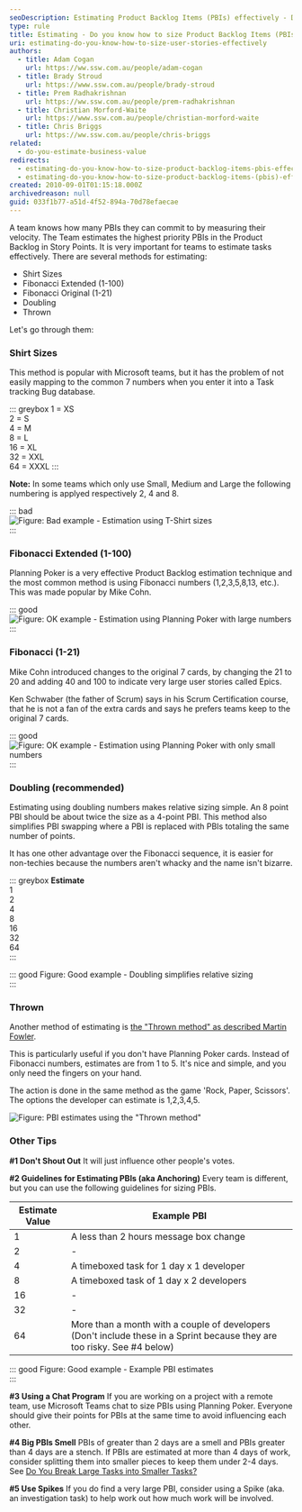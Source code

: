 ```yaml
---
seoDescription: Estimating Product Backlog Items (PBIs) effectively - Do you know how to size your user stories correctly?
type: rule
title: Estimating - Do you know how to size Product Backlog Items (PBIs) effectively?
uri: estimating-do-you-know-how-to-size-user-stories-effectively
authors:
  - title: Adam Cogan
    url: https://ww.ssw.com.au/people/adam-cogan
  - title: Brady Stroud
    url: https://www.ssw.com.au/people/brady-stroud
  - title: Prem Radhakrishnan
    url: https://ww.ssw.com.au/people/prem-radhakrishnan
  - title: Christian Morford-Waite
    url: https://www.ssw.com.au/people/christian-morford-waite
  - title: Chris Briggs
    url: https://ww.ssw.com.au/people/chris-briggs
related:
  - do-you-estimate-business-value
redirects:
  - estimating-do-you-know-how-to-size-product-backlog-items-pbis-effectively
  - estimating-do-you-know-how-to-size-product-backlog-items-(pbis)-effectively
created: 2010-09-01T01:15:18.000Z
archivedreason: null
guid: 033f1b77-a51d-4f52-894a-70d78efaecae
---
```


A team knows how many PBIs they can commit to by measuring their velocity. The Team estimates the highest priority PBIs in the Product Backlog in Story Points. It is very important for teams to estimate tasks effectively. There are several methods for estimating:

- Shirt Sizes
- Fibonacci Extended (1-100)
- Fibonacci Original (1-21)
- Doubling
- Thrown

<!--endintro-->

Let's go through them:

### Shirt Sizes

This method is popular with Microsoft teams, but it has the problem of not easily mapping to the common 7 numbers when you enter it into a Task tracking Bug database.

::: greybox
1 = XS  
2 = S  
4 = M  
8 = L  
16 = XL  
32 = XXL  
64 = XXXL
:::

**Note:** In some teams which only use Small, Medium and Large the following numbering is applyed respectively 2, 4 and 8.

::: bad  
![Figure: Bad example - Estimation using T-Shirt sizes](size-stories-bad-example.jpg)  
:::

### Fibonacci Extended (1-100)

Planning Poker is a very effective Product Backlog estimation technique and the most common method is using Fibonacci numbers (1,2,3,5,8,13, etc.). This was made popular by Mike Cohn.

::: good  
![Figure: OK example - Estimation using Planning Poker with large numbers](size-stories-ok-example.jpg)  
:::

### Fibonacci (1-21)

Mike Cohn introduced changes to the original 7 cards, by changing the 21 to 20 and adding 40 and 100 to indicate very large user stories called Epics.

Ken Schwaber (the father of Scrum) says in his Scrum Certification course, that he is not a fan of the extra cards and says he prefers teams keep to the original 7 cards.

::: good  
![Figure: OK example - Estimation using Planning Poker with only small numbers](size-stories-good-example.jpg)  
:::

### Doubling (recommended)

Estimating using doubling numbers makes relative sizing simple. An 8 point PBI should be about twice the size as a 4-point PBI. This method also simplifies PBI swapping where a PBI is replaced with PBIs totaling the same number of points.

It has one other advantage over the Fibonacci sequence, it is easier for non-techies because the numbers aren't whacky and the name isn't bizarre.

::: greybox
**Estimate**  
1  
2  
4  
8  
16  
32  
64  
:::

::: good
Figure: Good example - Doubling simplifies relative sizing  
:::

### Thrown

Another method of estimating is [the "Thrown method" as described Martin Fowler](https://martinfowler.com/bliki/ThrownEstimate.html).

This is particularly useful if you don't have Planning Poker cards. Instead of Fibonacci numbers, estimates are from 1 to 5. It's nice and simple, and you only need the fingers on your hand.

The action is done in the same method as the game 'Rock, Paper, Scissors'. The options the developer can estimate is 1,2,3,4,5.

![Figure: PBI estimates using the "Thrown method"](fist-method.jpg)

### Other Tips

**#1 Don't Shout Out**
It will just influence other people's votes.

**#2 Guidelines for Estimating PBIs (aka Anchoring)**
Every team is different, but you can use the following guidelines for sizing PBIs.

| **Estimate Value** | **Example PBI**                                                                                                          |
| ------------------ | ------------------------------------------------------------------------------------------------------------------------ |
| 1                  | A less than 2 hours message box change                                                                                   |
| 2                  | -                                                                                                                        |
| 4                  | A timeboxed task for 1 day x 1 developer                                                                                 |
| 8                  | A timeboxed task of 1 day x 2 developers                                                                                 |
| 16                 | -                                                                                                                        |
| 32                 | -                                                                                                                        |
| 64                 | More than a month with a couple of developers (Don't include these in a Sprint because they are too risky. See #4 below) |

::: good
Figure: Good example - Example PBI estimates  
:::

**#3 Using a Chat Program**
If you are working on a project with a remote team, use Microsoft Teams chat to size PBIs using Planning Poker. Everyone should give their points for PBIs at the same time to avoid influencing each other.

**#4 Big PBIs Smell**
PBIs of greater than 2 days are a smell and PBIs greater than 4 days are a stench. If PBIs are estimated at more than 4 days of work, consider splitting them into smaller pieces to keep them under 2-4 days. See [Do You Break Large Tasks into Smaller Tasks?](/estimating-do-you-break-large-tasks-into-smaller-tasks)

**#5 Use Spikes**
If you do find a very large PBI, consider using a Spike (aka. an investigation task) to help work out how much work will be involved.
